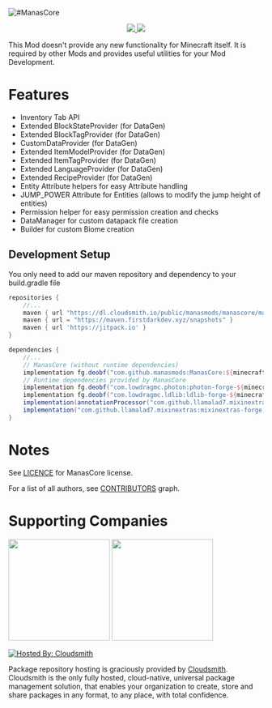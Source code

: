 ![#ManasCore](https://www.bisecthosting.com/images/CF/ManasCore/BH_MC_Header.png)
<p align="center"><a href="https://www.curseforge.com/minecraft/mc-mods/manascore"><img src="https://cf.way2muchnoise.eu/full_619025_downloads.svg"> <img src="https://cf.way2muchnoise.eu/versions/619025.svg"></a></p>
This Mod doesn't provide any new functionality for Minecraft itself. It is required by other Mods and provides useful utilities for your Mod Development.

# Features
- Inventory Tab API
- Extended BlockStateProvider (for DataGen)
- Extended BlockTagProvider (for DataGen)
- CustomDataProvider (for DataGen)
- Extended ItemModelProvider (for DataGen)
- Extended ItemTagProvider (for DataGen)
- Extended LanguageProvider (for DataGen)
- Extended RecipeProvider (for DataGen)
- Entity Attribute helpers for easy Attribute handling
- JUMP_POWER Attribute for Entities (allows to modify the jump height of entities)
- Permission helper for easy permission creation and checks
- DataManager for custom datapack file creation
- Builder for custom Biome creation

## Development Setup
You only need to add our maven repository and dependency to your build.gradle file
```groovy
repositories {
    //...
    maven { url "https://dl.cloudsmith.io/public/manasmods/manascore/maven/" }
    maven { url = "https://maven.firstdarkdev.xyz/snapshots" }
    maven { url 'https://jitpack.io' }
}

dependencies {
    //...
    // ManasCore (without runtime dependencies)
    implementation fg.deobf("com.github.manasmods:ManasCore:${minecraftVersion}-${manasCoreVersion}:slim")
    // Runtime dependencies provided by ManasCore
    implementation fg.deobf("com.lowdragmc.photon:photon-forge-${minecraftVersion}:${photonVersion}")
    implementation fg.deobf("com.lowdragmc.ldlib:ldlib-forge-${minecraftVersion}:${ldlibVersion}")
    implementation(annotationProcessor("com.github.llamalad7.mixinextras:mixinextras-common:${mixinExtrasVersion}"))
    implementation("com.github.llamalad7.mixinextras:mixinextras-forge:${mixinExtrasVersion}")
}
```

# Notes
See [LICENCE](https://github.com/ManasMods/ManasCore/blob/master/LICENSE) for ManasCore license.

For a list of all authors, see [CONTRIBUTORS](https://github.com/ManasMods/ManasCore/graphs/contributors) graph.

# Supporting Companies
[<img src="https://resources.jetbrains.com/storage/products/company/brand/logos/jb_beam.png" width="200">](https://jb.gg/OpenSourceSupport)
[<img src="https://user-images.githubusercontent.com/35544624/202033667-5064bf39-f8a0-46ec-9ddd-bcbb313e1d26.png" width="200">](https://bisecthosting.com/bloodmoon)

[![Hosted By: Cloudsmith](https://img.shields.io/badge/OSS%20hosting%20by-cloudsmith-blue?logo=cloudsmith&style=for-the-badge)](https://cloudsmith.com)

Package repository hosting is graciously provided by  [Cloudsmith](https://cloudsmith.com).
Cloudsmith is the only fully hosted, cloud-native, universal package management solution, that
enables your organization to create, store and share packages in any format, to any place, with total
confidence.
